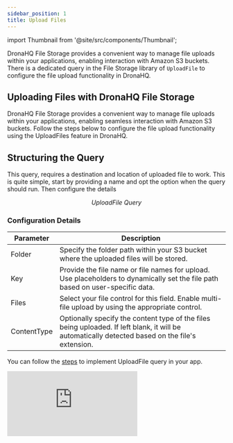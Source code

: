 ```yaml
---
sidebar_position: 1
title: Upload Files
---
```



import Thumbnail from '@site/src/components/Thumbnail';

DronaHQ File Storage provides a convenient way to manage file uploads within your applications, enabling interaction with Amazon S3 buckets. There is a dedicated query in the File Storage library of `UploadFile` to configure the file upload functionality in DronaHQ.


## Uploading Files with DronaHQ File Storage

DronaHQ File Storage provides a convenient way to manage file uploads within your applications, enabling seamless interaction with Amazon S3 buckets. Follow the steps below to configure the file upload functionality using the UploadFiles feature in DronaHQ.


## Structuring the Query

This query, requires a destination and location of uploaded file to work. This is quite simple, start by providing a name and opt the option when the query should run. Then configure the details

<figure>
  <Thumbnail src="/img/file-storage/queries/uploadfile.jpeg" alt="UploadFile Query" />
  <figcaption align='center'><i>UploadFile Query</i></figcaption>
</figure>


### Configuration Details



| Parameter      | Description         | 
|----------------|----------------------
| Folder     | Specify the folder path within your S3 bucket where the uploaded files will be stored.                                                            | 
| Key        | Provide the file name or file names for upload. Use placeholders to dynamically set the file path based on user-specific data.                    | 
| Files      | Select your file control for this field. Enable multi-file upload by using the appropriate control.                                               | 
| ContentType| Optionally specify the content type of the files being uploaded. If left blank, it will be automatically detected based on the file's extension.  | 



You can follow the [steps](/file-storage/use-file-storage-upload/#configuring-data-variables-for-uploading-files-in-dronahq-file-storage) to implement UploadFile query in your app.


<div style={{ position: 'relative', paddingBottom: 'calc(46.33333333333333% + 41px)', height: 0 }}>
  <iframe
    src="https://demo.arcade.software/JosMZkibNLTakmTsw5T1?embed"
    title="DronaHQ Database - Access & Activation flow"
    frameBorder="0"
    loading="lazy"
    allowFullScreen
    style={{ position: 'absolute', top: 0, left: 0, width: '100%', height: '100%', colorScheme: 'light' }}
    webkitallowfullscreen
    mozallowfullscreen
  ></iframe>
</div>
